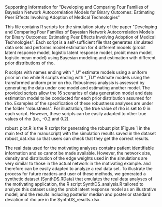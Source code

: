 Supporting Information for "Developing and Comparing Four Families of Bayesian Network Autocorrelation Models for Binary Outcomes: Estimating Peer Effects Involving Adoption of Medical Technologies"

This file contains R scripts for the simulation study of the paper "Developing and Comparing Four Families of Bayesian Network Autocorrelation Models for Binary Outcomes: Estimating Peer Effects Involving Adoption of Medical Technologies". Each script is a self-sufficient file that generates simulated data sets and performs model estimation for 4 different models (probit latent response model, logistic latent response model, probit mean model, logistic mean model) using Bayesian modeling and estimation with different prior distributions of rho. 

R scripts with names ending with "_U" estimate models using a uniform prior on rho while R scripts ending with "_TU" estimate models using the transformed uniform prior on rho. Robustness analysis is assessed by generating the data under one model and estimating another model. The provided scripts allow the 16 scenarios of data generation model and data estimation model to be conducted for each prior distribution assumed for rho. Examples of the specification of these robustness analyses are under the folder "robustness". For illustration, the true value of rho is set to 0 in each script. However, these scripts can be easily adapted to other true values of rho (i.e., -0.2 and 0.2).

robust_plot.R is the R script for generating the robust plot (Figure 1 in the main text of the manuscript) with the simulation results saved in the dataset robust_dat.xlsx so that users can check that they get the correct results.

The real data used for the motivating analyses contains patient identifiable information and so cannot be made available. However, the network size, density and distribution of the edge weights used in the simulations are very similar to those in the actual network in the motivating example. and therefore can be easily adapted to analyze a real data set. To illustrate the process for future readers and user of these methods, we generated a synthetic dataset (SynthDS.RData) that emulates the real data analyses of the motivating application, the R script SynthDS_analysis.R tailored to analyze this dataset using the probit latent response model as an illustrative model, and the results including posterior median and posterior standard deviation of rho are in the SynthDS_results.xlsx.

